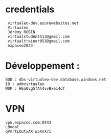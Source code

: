 
#   credentials
     virtualeo-dev.azurewebsites.net
     Virtualeo
     Jérémy ROBIN
     virtualstudent513@gmail.com
     virtualtrainer053@gmail.com
     expaceo2023!

#   Développement :
    BDD : dbs-virtualeo-dev.database.windows.net
    ID : admvirtualeo
    MDP : H6a0vg5fAh4vvBxei4oT

#   VPN
    vpn.expaceo.com:8443
    LBodal
    qVmrtLOutxAXTw5XnX7i

